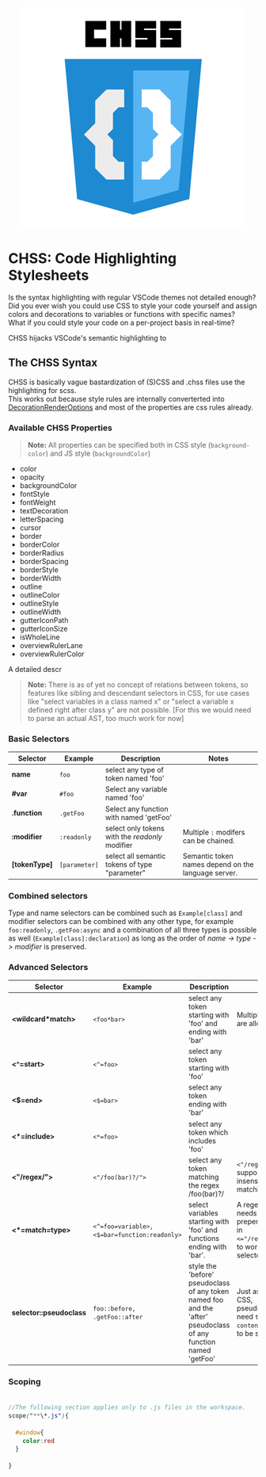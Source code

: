 <p align="center">
		<img responsive-image src="img/chss_logo_medium.png" />
</p>

# CHSS: Code Highlighting Stylesheets

Is the syntax highlighting with regular VSCode themes not detailed enough?  
Did you ever wish you could use CSS to style your code yourself and assign colors and decorations to variables or functions with specific names?  
What if you could style your code on a per-project basis in real-time?

CHSS hijacks VSCode's semantic highlighting to 

##  The CHSS Syntax
CHSS is basically vague bastardization of (S)CSS and .chss files use the highlighting for scss.  
This works out because style rules are internally converterted into [DecorationRenderOptions](https://code.visualstudio.com/api/references/vscode-api#DecorationRenderOptions) and most of the properties are css rules already.

### Available CHSS Properties

>**Note:** All properties can be specified both in CSS style (`background-color`) and JS style (`backgroundColor`)

* color
* opacity
* backgroundColor
* fontStyle
* fontWeight
* textDecoration
* letterSpacing
* cursor
* border
* borderColor
* borderRadius
* borderSpacing
* borderStyle
* borderWidth
* outline
* outlineColor
* outlineStyle
* outlineWidth
* gutterIconPath
* gutterIconSize
* isWholeLine
* overviewRulerLane
* overviewRulerColor

A detailed descr

>**Note:** There is as of yet no concept of relations between tokens, so features like sibling and descendant selectors in CSS, for use cases like "select variables in a class named x" or "select a variable x defined right after class y" are not possible. [For this we would need to parse an actual AST, too much work for now]

### Basic Selectors

| Selector        | Example       | Description                                     | Notes                                               |
| --------------- | ------------- | ----------------------------------------------- | --------------------------------------------------- |
| **name**        | `foo`         | select any type of token named 'foo'            |
| **#var**        | `#foo`        | Select any variable named 'foo'                 |                                                     |
| **.function**   | `.getFoo`     | Select any function with named 'getFoo'         |                                                     |
| **:modifier**   | `:readonly`   | select only tokens with the *readonly* modifier | Multiple `:` modifers can be chained.               |
| **[tokenType]** | `[parameter]` | select all semantic tokens of type "parameter"  | Semantic token names depend on the language server. |
### Combined selectors
Type and name selectors can be combined such as `Example[class]` and modifier selectors can be combined with any other type, for example `foo:readonly`, `.getFoo:async` and a combination of all three types is possible as well (`Example[class]:declaration`) as long as the order of *name -> type -> modifier* is preserved.


### Advanced Selectors

| Selector                  | Example                                       | Description                                                                                                      | Notes                                                                                                   |
| ------------------------- | --------------------------------------------- | ---------------------------------------------------------------------------------------------------------------- | ------------------------------------------------------------------------------------------------------- |
| **<wildcard*match>**      | `<foo*bar>`                                   | select any token starting with 'foo' and ending with 'bar'                                                       | Multiple wildcards are allowed                                                                          |
| **<^=start>**             | `<^=foo>`                                     | select any token starting with 'foo'                                                                             |                                                                                                         |
| **<$=end>**               | `<$=bar>`                                     | select any token ending with 'bar'                                                                               |                                                                                                         |
| **<*=include>**           | `<*=foo>`                                     | select any token which includes 'foo'                                                                            |                                                                                                         |
| **<"/regex/">**           | `<"/foo(bar)?/">`                             | select any token matching the regex /foo(bar)?/                                                                  | `<"/regex/i">` is supported for case insensitive matching                                               |
| **<*=match=type>**        | `<^=foo=variable>, <$=bar=function:readonly>` | select variables starting with 'foo' and functions ending with 'bar'.                                            | A regex match also needs to be prepended with `=` as in `<="/regex/"=type>` to work with type selectors |
| **selector::pseudoclass** | `foo::before, .getFoo::after`                 | style the 'before' pseudoclass of any token named foo and the 'after' pseudoclass of any function named 'getFoo' | Just as in regular CSS, pseudoclasses need `text-content`/`textContent` to be set.                      |


### Scoping
```scss

//The following section applies only to .js files in the workspace.
scope("**\*.js"){

  #window{
    color:red
  }
  
}

```